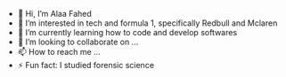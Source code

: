 - 👋 Hi, I’m Alaa Fahed
- 👀 I’m interested in tech and formula 1, specifically Redbull and Mclaren 
- 🌱 I’m currently learning how to code and develop softwares 
- 💞️ I’m looking to collaborate on ...
- 📫 How to reach me ...
- ⚡ Fun fact: I studied forensic science 

<!---
LaaLaa04/LaaLaa04 is a ✨ special ✨ repository because its `README.md` (this file) appears on your GitHub profile.
You can click the Preview link to take a look at your changes.
--->
